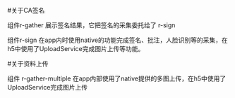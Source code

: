 #关于CA签名

组件r-gather 展示签名结果，它把签名的采集委托给了 r-sign

组件r-sign 在app内时使用native的功能完成签名、批注，人脸识别等的采集，在h5中使用了UploadService完成图片上传等功能。

#关于资料上传

组件 r-gather-multiple 在app内部使用了native提供的多图上传，在h5中使用了UploadService完成图片上传
